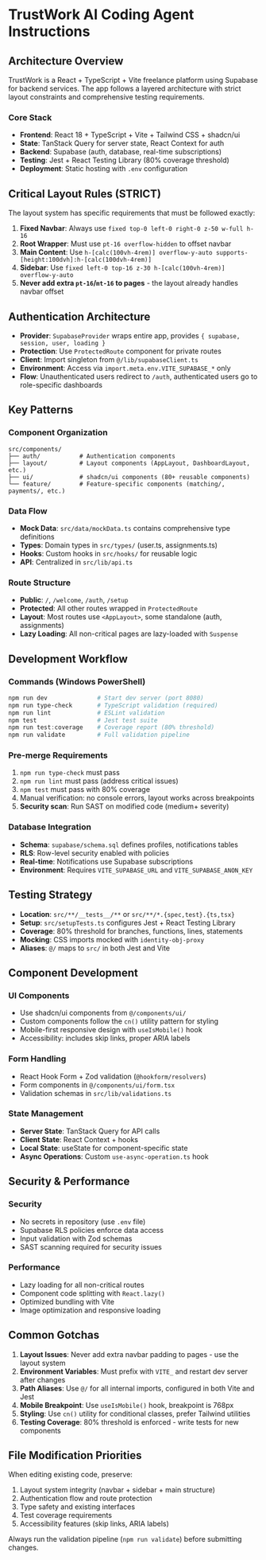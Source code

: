 # TrustWork AI Coding Agent Instructions

## Architecture Overview

TrustWork is a React + TypeScript + Vite freelance platform using Supabase for backend services. The app follows a layered architecture with strict layout constraints and comprehensive testing requirements.

### Core Stack
- **Frontend**: React 18 + TypeScript + Vite + Tailwind CSS + shadcn/ui
- **State**: TanStack Query for server state, React Context for auth
- **Backend**: Supabase (auth, database, real-time subscriptions)
- **Testing**: Jest + React Testing Library (80% coverage threshold)
- **Deployment**: Static hosting with `.env` configuration

## Critical Layout Rules (STRICT)

The layout system has specific requirements that must be followed exactly:

1. **Fixed Navbar**: Always use `fixed top-0 left-0 right-0 z-50 w-full h-16`
2. **Root Wrapper**: Must use `pt-16 overflow-hidden` to offset navbar
3. **Main Content**: Use `h-[calc(100vh-4rem)] overflow-y-auto supports-[height:100dvh]:h-[calc(100dvh-4rem)]`
4. **Sidebar**: Use `fixed left-0 top-16 z-30 h-[calc(100vh-4rem)] overflow-y-auto`
5. **Never add extra `pt-16`/`mt-16` to pages** - the layout already handles navbar offset

## Authentication Architecture

- **Provider**: `SupabaseProvider` wraps entire app, provides `{ supabase, session, user, loading }`
- **Protection**: Use `ProtectedRoute` component for private routes
- **Client**: Import singleton from `@/lib/supabaseClient.ts`
- **Environment**: Access via `import.meta.env.VITE_SUPABASE_*` only
- **Flow**: Unauthenticated users redirect to `/auth`, authenticated users go to role-specific dashboards

## Key Patterns

### Component Organization
```
src/components/
├── auth/           # Authentication components
├── layout/         # Layout components (AppLayout, DashboardLayout, etc.)
├── ui/             # shadcn/ui components (80+ reusable components)
└── feature/        # Feature-specific components (matching/, payments/, etc.)
```

### Data Flow
- **Mock Data**: `src/data/mockData.ts` contains comprehensive type definitions
- **Types**: Domain types in `src/types/` (user.ts, assignments.ts)
- **Hooks**: Custom hooks in `src/hooks/` for reusable logic
- **API**: Centralized in `src/lib/api.ts`

### Route Structure
- **Public**: `/`, `/welcome`, `/auth`, `/setup`
- **Protected**: All other routes wrapped in `ProtectedRoute`
- **Layout**: Most routes use `<AppLayout>`, some standalone (auth, assignments)
- **Lazy Loading**: All non-critical pages are lazy-loaded with `Suspense`

## Development Workflow

### Commands (Windows PowerShell)
```powershell
npm run dev              # Start dev server (port 8080)
npm run type-check       # TypeScript validation (required)
npm run lint             # ESLint validation
npm test                 # Jest test suite
npm run test:coverage    # Coverage report (80% threshold)
npm run validate         # Full validation pipeline
```

### Pre-merge Requirements
1. `npm run type-check` must pass
2. `npm run lint` must pass (address critical issues)
3. `npm test` must pass with 80% coverage
4. Manual verification: no console errors, layout works across breakpoints
5. **Security scan**: Run SAST on modified code (medium+ severity)

### Database Integration
- **Schema**: `supabase/schema.sql` defines profiles, notifications tables
- **RLS**: Row-level security enabled with policies
- **Real-time**: Notifications use Supabase subscriptions
- **Environment**: Requires `VITE_SUPABASE_URL` and `VITE_SUPABASE_ANON_KEY`

## Testing Strategy

- **Location**: `src/**/__tests__/**` or `src/**/*.{spec,test}.{ts,tsx}`
- **Setup**: `src/setupTests.ts` configures Jest + React Testing Library
- **Coverage**: 80% threshold for branches, functions, lines, statements
- **Mocking**: CSS imports mocked with `identity-obj-proxy`
- **Aliases**: `@/` maps to `src/` in both Jest and Vite

## Component Development

### UI Components
- Use shadcn/ui components from `@/components/ui/`
- Custom components follow the `cn()` utility pattern for styling
- Mobile-first responsive design with `useIsMobile()` hook
- Accessibility: includes skip links, proper ARIA labels

### Form Handling
- React Hook Form + Zod validation (`@hookform/resolvers`)
- Form components in `@/components/ui/form.tsx`
- Validation schemas in `src/lib/validations.ts`

### State Management
- **Server State**: TanStack Query for API calls
- **Client State**: React Context + hooks
- **Local State**: useState for component-specific state
- **Async Operations**: Custom `use-async-operation.ts` hook

## Security & Performance

### Security
- No secrets in repository (use `.env` file)
- Supabase RLS policies enforce data access
- Input validation with Zod schemas
- SAST scanning required for security issues

### Performance
- Lazy loading for all non-critical routes
- Component code splitting with `React.lazy()`
- Optimized bundling with Vite
- Image optimization and responsive loading

## Common Gotchas

1. **Layout Issues**: Never add extra navbar padding to pages - use the layout system
2. **Environment Variables**: Must prefix with `VITE_` and restart dev server after changes
3. **Path Aliases**: Use `@/` for all internal imports, configured in both Vite and Jest
4. **Mobile Breakpoint**: Use `useIsMobile()` hook, breakpoint is 768px
5. **Styling**: Use `cn()` utility for conditional classes, prefer Tailwind utilities
6. **Testing Coverage**: 80% threshold is enforced - write tests for new components

## File Modification Priorities

When editing existing code, preserve:
1. Layout system integrity (navbar + sidebar + main structure)
2. Authentication flow and route protection
3. Type safety and existing interfaces
4. Test coverage requirements
5. Accessibility features (skip links, ARIA labels)

Always run the validation pipeline (`npm run validate`) before submitting changes.